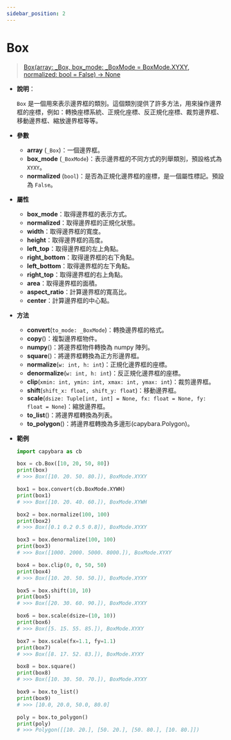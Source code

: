 ```yaml
---
sidebar_position: 2
---
```


# Box

> [Box(array: \_Box, box_mode: \_BoxMode = BoxMode.XYXY, normalized: bool = False) -> None](https://github.com/DocsaidLab/Capybara/blob/975d62fba4f76db59e715c220f7a2af5ad8d050e/capybara/structures/boxes.py#L101)

- **說明**：

  `Box` 是一個用來表示邊界框的類別。這個類別提供了許多方法，用來操作邊界框的座標，例如：轉換座標系統、正規化座標、反正規化座標、裁剪邊界框、移動邊界框、縮放邊界框等等。

- **參數**

  - **array** (`_Box`)：一個邊界框。
  - **box_mode** (`_BoxMode`)：表示邊界框的不同方式的列舉類別，預設格式為 `XYXY`。
  - **normalized** (`bool`)：是否為正規化邊界框的座標，是一個屬性標記。預設為 `False`。

- **屬性**

  - **box_mode**：取得邊界框的表示方式。
  - **normalized**：取得邊界框的正規化狀態。
  - **width**：取得邊界框的寬度。
  - **height**：取得邊界框的高度。
  - **left_top**：取得邊界框的左上角點。
  - **right_bottom**：取得邊界框的右下角點。
  - **left_bottom**：取得邊界框的左下角點。
  - **right_top**：取得邊界框的右上角點。
  - **area**：取得邊界框的面積。
  - **aspect_ratio**：計算邊界框的寬高比。
  - **center**：計算邊界框的中心點。

- **方法**

  - **convert**(`to_mode: _BoxMode`)：轉換邊界框的格式。
  - **copy**()：複製邊界框物件。
  - **numpy**()：將邊界框物件轉換為 numpy 陣列。
  - **square**()：將邊界框轉換為正方形邊界框。
  - **normalize**(`w: int, h: int`)：正規化邊界框的座標。
  - **denormalize**(`w: int, h: int`)：反正規化邊界框的座標。
  - **clip**(`xmin: int, ymin: int, xmax: int, ymax: int`)：裁剪邊界框。
  - **shift**(`shift_x: float, shift_y: float`)：移動邊界框。
  - **scale**(`dsize: Tuple[int, int] = None, fx: float = None, fy: float = None`)：縮放邊界框。
  - **to_list**()：將邊界框轉換為列表。
  - **to_polygon**()：將邊界框轉換為多邊形(capybara.Polygon)。

- **範例**

  ```python
  import capybara as cb

  box = cb.Box([10, 20, 50, 80])
  print(box)
  # >>> Box([10. 20. 50. 80.]), BoxMode.XYXY

  box1 = box.convert(cb.BoxMode.XYWH)
  print(box1)
  # >>> Box([10. 20. 40. 60.]), BoxMode.XYWH

  box2 = box.normalize(100, 100)
  print(box2)
  # >>> Box([0.1 0.2 0.5 0.8]), BoxMode.XYXY

  box3 = box.denormalize(100, 100)
  print(box3)
  # >>> Box([1000. 2000. 5000. 8000.]), BoxMode.XYXY

  box4 = box.clip(0, 0, 50, 50)
  print(box4)
  # >>> Box([10. 20. 50. 50.]), BoxMode.XYXY

  box5 = box.shift(10, 10)
  print(box5)
  # >>> Box([20. 30. 60. 90.]), BoxMode.XYXY

  box6 = box.scale(dsize=(10, 10))
  print(box6)
  # >>> Box([5. 15. 55. 85.]), BoxMode.XYXY

  box7 = box.scale(fx=1.1, fy=1.1)
  print(box7)
  # >>> Box([8. 17. 52. 83.]), BoxMode.XYXY

  box8 = box.square()
  print(box8)
  # >>> Box([10. 30. 50. 70.]), BoxMode.XYXY

  box9 = box.to_list()
  print(box9)
  # >>> [10.0, 20.0, 50.0, 80.0]

  poly = box.to_polygon()
  print(poly)
  # >>> Polygon([[10. 20.], [50. 20.], [50. 80.], [10. 80.]])
  ```
